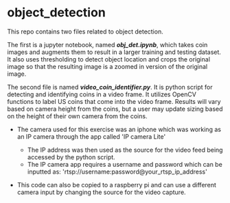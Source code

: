 # object_detection
This repo contains two files related to object detection.

The first is a jupyter notebook, named _**obj_det.ipynb**_, which takes coin images and augments them to result in a larger training and testing dataset. It also uses thresholding to detect object location and crops the original image so that the resulting image is a zoomed in version of the original image.

The second file is named _**video_coin_identifier.py**_. It is python script for detecting and identifying coins in a video frame. It utilizes OpenCV functions to label US coins that come into the video frame. Results will vary based on camera height from the coins, but a user may update sizing based on the height of their own camera from the coins.
   
   - The camera used for this exercise was an iphone which was working as an IP camera through the app called 'IP camera Lite'
      - The IP address was then used as the source for the video feed being accessed by the python script.
      - The IP camera app requires a username and password which can be inputted as: 'rtsp://username:password@your_rtsp_ip_address'

   - This code can also be copied to a raspberry pi and can use a different camera input by changing the source for the video capture.
